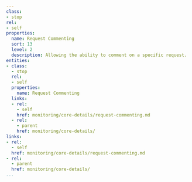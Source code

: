 ```yaml
---
class:
- stop
rel:
- self
properties:
  name: Request Commenting
  sort: 13
  level: 2
  description: Allowing the ability to comment on a specific request.
entities:
- class:
  - stop
  rel:
  - self
  properties:
    name: Request Commenting
  links:
  - rel:
    - self
    href: monitoring/core-details/request-commenting.md
  - rel:
    - parent
    href: monitoring/core-details/
links:
- rel:
  - self
  href: monitoring/core-details/request-commenting.md
- rel:
  - parent
  href: monitoring/core-details/
...
```

